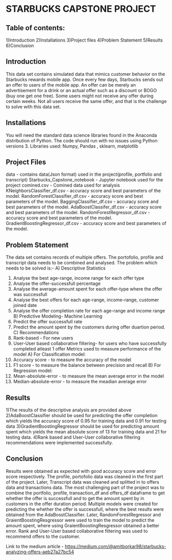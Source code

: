 #  STARBUCKS CAPSTONE PROJECT

## Table of contents:
1)Introduction
2)Installations
3)Project files
4)Problem Statement
5)Results
6)Conclusion

## Introduction
This data set contains simulated data that mimics customer behavior on the Starbucks rewards mobile app. Once every few days, Starbucks sends out an offer to users of the mobile app. An offer can be merely an advertisement for a drink or an actual offer such as a discount or BOGO (buy one get one free). Some users might not receive any offer during certain weeks.
Not all users receive the same offer, and that is the challenge to solve with this data set.

## Installations
You will need the standard data science libraries found in the Anaconda distribution of Python. 
The code should run with no issues using Python versions 3.
Libraries used: Numpy, Pandas , sklearn, matplotlib

## Project Files
data - contains data(Json format) used in the project(profile, portfolio and transcript)
Starbucks_Capstone_notebook - Jupyter notebook used for the project
comined.csv - Comined data used for analysis 
KNeighborsClassifier_df.csv - accuracy score and best parameters of the model.
RandomForestClassifier_df.csv - accuracy score and best parameters of the model.
BaggingClassifier_df.csv -  accuracy score and best parameters of the model.
AdaBoostClassifer_df.csv - accuracy score and best parameters of the model.
RandomForestRegressor_df.csv - accuracy score and best parameters of the model.
GradientBoostingRegressor_df.csv -  accuracy score and best parameters of the model.

## Problem Statement
The data set contains records of multiple offers. The portofolio, profile and transcript data needs to be combined and analysed. The problem which needs to be solved is:-
A) Descriptive Statistics
1) Analyse the best age-range, income range for each offer type
2) Analyse the offer-successfull percentage
3) Analyse the average-amount spent for each offer-type where the offer was successfull
4) Analyse the best offers for each age-range, income-range, customer joined date
5) Analyse the offer completion rate for each age-range and income range
B) Predictive Modeling- Machine Learning
1) Predict the offer successfull rate
2) Predict the amount spent by the customers during offer duartion period.
C) Recommendations
1) Rank-based - For new users
2) User-User based collaborative filtering- for users who have successfully completed atleast 1 offer
Metrics used to measure performance of the model
A) For Classification model:
1) Accuracy score - to measure the accuracy of the model
2) F1 score - to measure the balance between precision and recall
B) For Regression model:
1) Mean-absolute-error - to measure the mean average error in the model
2) Median-absolute-error - to measure the meadian average error

## Results
1)The results of the descriptive analysis are provided above
2)AdaBoostClassifier should be used for predicting the offer completion which yields the accuracy score of 0.95 for training data and 0.91 for testing data
3)GradientBoostingRegressor should be used for predicting amount spent which yields the mean absolute score of 13 for training data and 21 for testing data.
4)Rank based and User-User collaborative filtering recommendations were implemented successfully.

## Conclusion
Results were obtained as expected with good accuracy score and error score respectively. The profile, portofolio data was cleaned in the first part of the project. Later, Transcript data was cleaned and splitted in to offers data and transactions data. The most challenging part of the project was to combine the portfolio, profile, transaction_df and offers_df dataframe to get whether the offer is successfull and to get the amount spent by in customers in the offer duration period. Multiple models were created for predicting the whether the offer is successfull, where the best results were obtained from the AdaBosstClassifier. Later, RandomForestRegressor and GraientBoostingResgressor were used to train the model to predict the amount spent, where using GraientBoostingResgressor obtained a better error. Rank and User-User based collaborative filtering was used to recommend offers to the customer.

Link to the medium article - https://medium.com/@amitborkar98/starbucks-analyzing-offers-aeb27a27bc54